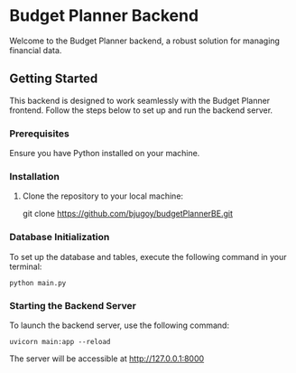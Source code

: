 # Budget Planner Backend

Welcome to the Budget Planner backend, a robust solution for managing financial data.

## Getting Started

This backend is designed to work seamlessly with the Budget Planner frontend. Follow the steps below to set up and run the backend server.

### Prerequisites

Ensure you have Python installed on your machine.

### Installation

1. Clone the repository to your local machine:

 
    git clone https://github.com/bjugoy/budgetPlannerBE.git


### Database Initialization
To set up the database and tables, execute the following command in your terminal:

    python main.py

### Starting the Backend Server

To launch the backend server, use the following command:

    uvicorn main:app --reload

The server will be accessible at http://127.0.0.1:8000
